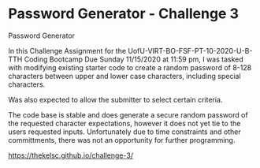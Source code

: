 # Password Generator - Challenge 3

Password Generator

In this Challenge Assignment for the UofU-VIRT-BO-FSF-PT-10-2020-U-B-TTH Coding Bootcamp Due Sunday 11/15/2020 at 11:59 pm, I was tasked with modifying existing starter code to create a random password of 8-128 characters between upper and lower case characters, including special characters. 

Was also expected to allow the submitter to select certain criteria. 

The code base is stable and does generate a secure random password of the requested character expectations, however it does not yet tie to the users requested inputs. Unfortunately due to time constraints and other committments, there was not an opportunity for further programming. 

https://thekelsc.github.io/challenge-3/ 
